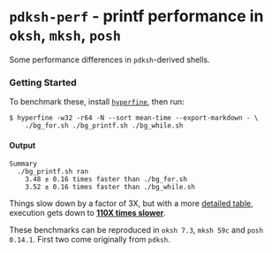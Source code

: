 # `pdksh-perf` - printf performance in `oksh`, `mksh`, `posh`

Some performance differences in `pdksh`-derived shells.

### Getting Started

To benchmark these, install [`hyperfine`], then run:
```console
$ hyperfine -w32 -r64 -N --sort mean-time --export-markdown - \
    ./bg_for.sh ./bg_printf.sh ./bg_while.sh
```

#### Output

```log
Summary
  ./bg_printf.sh ran
    3.48 ± 0.16 times faster than ./bg_for.sh
    3.52 ± 0.16 times faster than ./bg_while.sh
```

Things slow down by a factor of 3X, but with a more [detailed table], execution gets down to **[110X times slower]**.

These benchmarks can be reproduced in `oksh 7.3`, `mksh 59c` and `posh 0.14.1`. First two come originally from `pdksh`.

[`hyperfine`]: https://github.com/sharkdp/hyperfine/tree/master
[detailed table]: https://github.com/Neved4/color.sh/blob/main/src/color.sh
[110X times slower]: https://github.com/Neved4/color.sh/blob/main/src/bench.md
